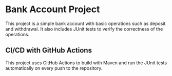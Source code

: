 # Bank Account Project

This project is a simple bank account with basic operations such as deposit and withdrawal. It also includes JUnit tests to verify the correctness of the operations.

## CI/CD with GitHub Actions
This project uses GitHub Actions to build with Maven and run the JUnit tests automatically on every push to the repository.
